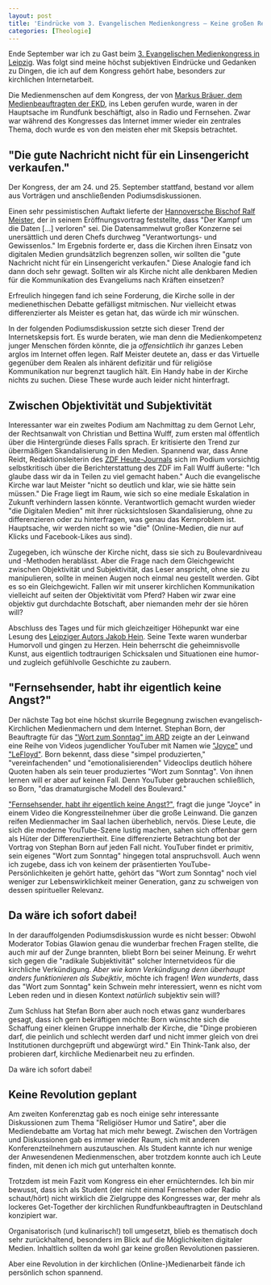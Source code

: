 ```yaml
---
layout: post
title: 'Eindrücke vom 3. Evangelischen Medienkongress – Keine großen Revolutionen, bitte?'
categories: [Theologie]
---
```


Ende September war ich zu Gast beim [3. Evangelischen Medienkongress in Leipzig](http://medienkongress.evangelisch.de/). Was folgt sind meine höchst subjektiven Eindrücke und Gedanken zu Dingen, die ich auf dem Kongress gehört habe, besonders zur kirchlichen Internetarbeit.

Die Medienmenschen auf dem Kongress, der von [Markus Bräuer, dem Medienbeauftragten der EKD](http://www.ekd.de/personen/braeuer.html), ins Leben gerufen wurde, waren in der Hauptsache im Rundfunk beschäftigt, also in Radio und Fernsehen. Zwar war während des Kongresses das Internet immer wieder ein zentrales Thema, doch wurde es von den meisten eher mit Skepsis betrachtet.

<!-- Der Kongress war auf jeden Fall gut evangelisch. Ohne Skrupel konnten die Tagungsräume ins 13. Stockwerk des MDR-Hochauses in Leipzig gelegt werden.  -->

## "Die gute Nachricht nicht für ein Linsengericht verkaufen."

Der Kongress, der am 24. und 25. September stattfand, bestand vor allem aus Vorträgen und anschließenden Podiumsdiskussionen. 

Einen sehr pessimistischen Auftakt lieferte der [Hannoversche Bischof Ralf Meister](http://www.alsfeld-evangelisch.de/aktuelles/index-a-3.html), der in seinem Eröffnungsvortrag feststellte, dass "Der Kampf um die Daten […] verloren" sei. Die Datensammelwut großer Konzerne sei unersättlich und deren Chefs durchweg "Verantwortungs- und Gewissenlos."  Im Ergebnis forderte er, dass die Kirchen ihren Einsatz von digitalen Medien grundsätzlich begrenzen sollen, wir sollten die "gute Nachricht nicht für ein Linsengericht verkaufen." Diese Analogie fand ich dann doch sehr gewagt. Sollten wir als Kirche nicht alle denkbaren Medien für die Kommunikation des Evangeliums nach Kräften einsetzen?

Erfreulich hingegen fand ich seine Forderung, die Kirche solle in der medienethischen Debatte gefälligst mitmischen. Nur vielleicht etwas differenzierter als Meister es getan hat, das würde ich mir wünschen. 

In der folgenden Podiumsdiskussion setzte sich dieser Trend der Internetskepsis fort. Es wurde beraten, wie man denn die Medienkompetenz junger Menschen förden könnte, die ja *offensichtlich* ihr ganzes Leben arglos im Internet offen legen. Ralf Meister deutete an, dass er das Virtuelle gegenüber dem Realen als inhärent defizitär und für religiöse Kommunikation nur begrenzt tauglich hält. Ein Handy habe in der Kirche nichts zu suchen. Diese These wurde auch leider nicht hinterfragt.

## Zwischen Objektivität und Subjektivität

Interessanter war ein zweites Podium am Nachmittag zu dem Gernot Lehr, der Rechtsanwalt von Christian und Bettina Wulff, zum ersten mal öffentlich über die Hintergründe dieses Falls sprach. Er kritisierte den Trend zur übermäßigen Skandalisierung in den Medien. Spannend war, dass Anne Reidt, Redaktionsleiterin des [ZDF Heute-Journals](http://heutejournal.zdf.de/) sich im Podium vorsichtig selbstkritisch über die Berichterstattung des ZDF im Fall Wulff äußerte: "Ich glaube dass wir da in Teilen zu viel gemacht haben." Auch die evangelische Kirche war laut Meister "nicht so deutlich und klar, wie sie hätte sein müssen." Die Frage liegt im Raum, wie sich so eine mediale Eskalation in Zukunft verhindern lassen könnte. Verantwortlich gemacht wurden wieder "die Digitalen Medien" mit ihrer rücksichtslosen Skandalisierung, ohne zu differenzieren oder zu hinterfragen, was genau das Kernproblem ist. Hauptsache, wir werden nicht so wie "die" (Online-Medien, die nur auf Klicks und Facebook-Likes aus sind).

Zugegeben, ich wünsche der Kirche nicht, dass sie sich zu Boulevardniveau und -Methoden herablässt. Aber die Frage nach dem Gleichgewicht zwischen Objektivität und Subjektivität, das Leser anspricht, ohne sie zu manipulieren, sollte in meinen Augen noch einmal neu gestellt werden. Gibt es so ein Gleichgewicht. Fallen wir mit unserer kirchlichen Kommunikation vielleicht auf seiten der Objektivität vom Pferd? Haben wir zwar eine objektiv gut durchdachte Botschaft, aber niemanden mehr der sie hören will?

Abschluss des Tages und für mich gleichzeitiger Höhepunkt war eine Lesung des [Leipziger Autors Jakob Hein](http://de.wikipedia.org/wiki/Jakob_Hein). Seine Texte waren wunderbar Humorvoll und gingen zu Herzen. Hein beherrscht die geheimnisvolle Kunst, aus eigentlich todtraurigen Schicksalen und Situationen eine humor- und zugleich gefühlvolle Geschichte zu zaubern. 

## "Fernsehsender, habt ihr eigentlich keine Angst?"

Der nächste Tag bot eine höchst skurrile Begegnung zwischen evangelisch-Kirchlichen Medienmachern und dem Internet. Stephan Born, der Beauftragte für das ["Wort zum Sonntag" im ARD](http://www.daserste.de/wort/) zeigte an der Leinwand eine Reihe von Videos jugendlicher YouTuber mit Namen wie ["Joyce"](https://www.youtube.com/user/JoyceIlg) und ["LeFloyd"](http://www.youtube.com/user/lefloyd). Born bekennt, dass diese "simpel produzierten," "vereinfachenden" und "emotionalisierenden" Videoclips deutlich höhere Quoten haben als sein teuer produziertes "Wort zum Sonntag". Von ihnen lernen will er aber auf keinen Fall. Denn YouTuber gebrauchen schließlich, so Born, "das dramaturgische Modell des Boulevard."

["Fernsehsender, habt ihr eigentlich keine Angst?"](https://www.youtube.com/watch?v=IVr1_I8BlW4&list=PLi6i75jKyntiaQdj_w3-cPamP2GyQxno7), fragt die junge "Joyce" in einem Video die Kongressteilnehmer über die große Leinwand. Die ganzen reifen Medienmacher im Saal lachen überheblich, nervös. Diese Leute, die sich die moderne YouTube-Szene lustig machen, sahen sich offenbar gern als Hüter der Differenziertheit. Eine differenzierte Betrachtung bot der Vortrag von Stephan Born auf jeden Fall nicht. YouTuber findet er primitiv, sein eigenes "Wort zum Sonntag" hingegen total anspruchsvoll. Auch wenn ich zugebe, dass ich von keinem der präsentierten YouTube-Persönlichkeiten je gehört hatte, gehört das "Wort zum Sonntag" noch viel weniger zur Lebenswirklichkeit meiner Generation, ganz zu schweigen von dessen spiritueller Relevanz.

## Da wäre ich sofort dabei!

In der darauffolgenden Podiumsdiskussion wurde es nicht besser: Obwohl Moderator Tobias Glawion genau die wunderbar frechen Fragen stellte, die auch mir auf der Zunge brannten, bliebt Born bei seiner Meinung. Er wehrt sich gegen die "radikale Subjektivität" solcher Internetvideos für die kirchliche Verkündigung. *Aber wie kann Verkündigung denn überhaupt anders funktionieren als Subejktiv*, möchte ich fragen! *Wen wunderts*, dass das "Wort zum Sonntag" kein Schwein mehr interessiert, wenn es nicht vom Leben reden und in diesen Kontext *natürlich* subjektiv sein will?

Zum Schluss hat Stefan Born aber auch noch etwas ganz wunderbares gesagt, dass ich gern bekräftigen möchte: Born wünschte sich die Schaffung einer kleinen Gruppe innerhalb der Kirche, die "Dinge probieren darf, die peinlich und schlecht werden darf und nicht immer gleich von drei Institutionen durchgeprüft und abgewürgt wird." Ein Think-Tank also, der probieren darf, kirchliche Medienarbeit neu zu erfinden.

Da wäre ich sofort dabei!

## Keine Revolution geplant

Am zweiten Konferenztag gab es noch einige sehr interessante Diskussionen zum Thema "Religiöser Humor und Satire", aber die Mediendebatte am Vortag hat mich mehr bewegt. Zwischen den Vorträgen und Diskussionen gab es immer wieder Raum, sich mit anderen Konferenzteilnehmern auszutauschen. Als Student kannte ich nur wenige der Anwesendenen Medienmenschen, aber trotzdem konnte auch ich Leute finden, mit denen ich mich gut unterhalten konnte.

Trotzdem ist mein Fazit vom Kongress ein eher ernüchterndes. Ich bin mir bewusst, dass ich als Student (der nicht einmal Fernsehen oder Radio schaut/hört) nicht wirklich die Zielgruppe des Kongresses war, der mehr als lockeres Get-Together der kirchlichen Rundfunkbeauftragten in Deutschland konzipiert war.

Organisatorisch (und kulinarisch!) toll umgesetzt, blieb es thematisch doch sehr zurückhaltend, besonders im Blick auf die Möglichkeiten digitaler Medien. Inhaltlich sollten da wohl gar keine großen Revolutionen passieren.

Aber eine Revolution in der kirchlichen (Online-)Medienarbeit fände ich persönlich schon spannend.
